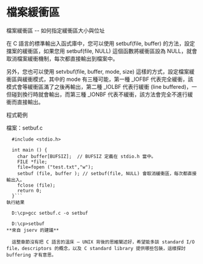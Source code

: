 # 檔案緩衝區

檔案緩衝區 -- 如何指定緩衝區大小與位址

在 C 語言的標準輸出入函式庫中，您可以使用 setbuf(file, buffer) 的方法，設定擋案的緩衝區，如果您用 setbuf(file, NULL) 這個函數將緩衝區設為 NULL，就會取消檔案緩衝機制，每次都直接輸出到檔案中。

另外，您也可以使用 setvbuf(file, buffer, mode, size) 這樣的方式，設定檔案緩衝區與緩衝模式，其中的 mode 有三種可能，第一種 _IOFBF 代表完全緩衝，該模式會等緩衝區滿了之後再輸出，第二種 _IOLBF 代表行緩衝 (line buffered)，一但碰到換行時就會輸出，而第三種 _IONBF 代表不緩衝，該方法會完全不進行緩衝而直接輸出。

程式範例

檔案：setbuf.c

  ```
    #include <stdio.h>

    int main () {
      char buffer[BUFSIZ];  // BUFSIZ 定義在 stdio.h 當中。
      FILE *file;
      file=fopen ("test.txt","w");
      setbuf (file, buffer ); // setbuf(file, NULL) 會取消緩衝區，每次都直接輸出入。
      fclose (file);
      return 0;
    }```
執行結果

    D:\cp>gcc setbuf.c -o setbuf

    D:\cp>setbuf
**來自 jserv 的建議**

    這整章節沒有把 C 語言的溫床 — UNIX 背後的思維闡述好，希望能多談 standard I/O file，descriptors 的概念，以及 C standard library 提供哪些包裝，這樣探討 buffering 才有意思。